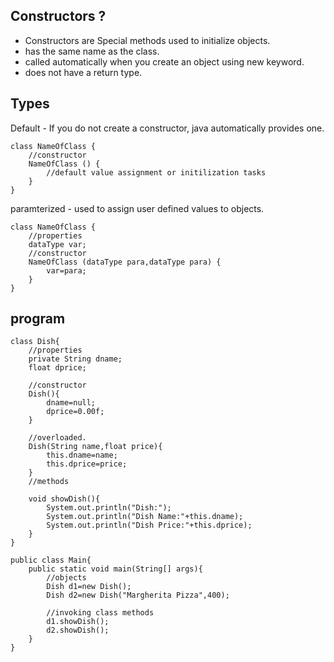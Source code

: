 ## Constructors ?
- Constructors are Special methods used to initialize objects.
- has the same name as the class.
- called automatically when you create an object using new keyword.
- does not have a return type.

## Types 

Default - If you do not create a constructor, java automatically provides one.

```
class NameOfClass {
    //constructor
    NameOfClass () {
        //default value assignment or initilization tasks 
    }
}
```
paramterized - used to assign user defined values to objects.

```
class NameOfClass {
    //properties
    dataType var;
    //constructor
    NameOfClass (dataType para,dataType para) {
        var=para;
    }
}
```

## program
```
class Dish{
    //properties
    private String dname;
    float dprice;

    //constructor
    Dish(){
        dname=null;
        dprice=0.00f;       
    }

    //overloaded.
    Dish(String name,float price){
        this.dname=name;
        this.dprice=price;
    }
    //methods
    
    void showDish(){
        System.out.println("Dish:");
        System.out.println("Dish Name:"+this.dname);
        System.out.println("Dish Price:"+this.dprice);       
    }
}

public class Main{
    public static void main(String[] args){
        //objects
        Dish d1=new Dish();
        Dish d2=new Dish("Margherita Pizza",400);

        //invoking class methods
        d1.showDish();
        d2.showDish();
    }
}
```